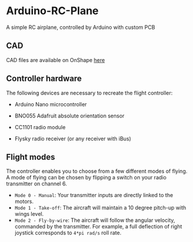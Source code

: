 # Arduino-RC-Plane
A simple RC airplane, controlled by Arduino with custom PCB

## CAD

CAD files are available on OnShape [here](https://cad.onshape.com/documents/968e81f1afc8243e275bf7ca/w/acaf7929af669ea720083764/e/5f49399fe13c6903e510c987?renderMode=0&uiState=66e208f6a35c2d67603a374c)

## Controller hardware

The following devices are necessary to recreate the flight controller:
* Arduino Nano microcontroller
* BNO055 Adafruit absolute orientation sensor
* CC1101 radio module

* Flysky radio receiver (or any receiver with iBus)

## Flight modes

The controller enables you to choose from a few different modes of flying. A mode of flying can be chosen by flipping a switch on your radio transmitter on channel 6.

* `Mode 0 - Manual`: Your transmitter inputs are directly linked to the motors.
* `Mode 1 - Take-off`: The aircraft will maintain a 10 degree pitch-up with wings level.
* `Mode 2 - Fly-by-wire`: The aircraft will follow the angular velocity, commanded by the transmitter. For example, a full deflection  of right joystick corresponds to `4*pi rad/s` roll rate.